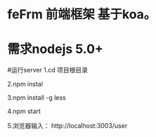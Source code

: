 # feFrm 前端框架 基于koa。
# 需求nodejs 5.0+

#运行server
  1.cd 项目根目录
  
  2.npm instal 
  
  3.npm install -g less
  
  4.npm start
  
  5.浏览器输入： http://localhost:3003/user
  
